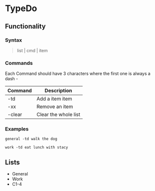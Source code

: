 # TypeDo

## Functionality

### Syntax

> list | cmd | item

### Commands

Each Command should have 3 characters where the first one is always a dash -

| Command | Description          |
| ------- | -------------------- |
| -td     | Add a item item      |
| -xx     | Remove an item       |
| -clear  | Clear the whole list |

### Examples

```
general -td walk the dog
```

```
work -td eat lunch with stacy
```

## Lists

- General
- Work
- C1-4
